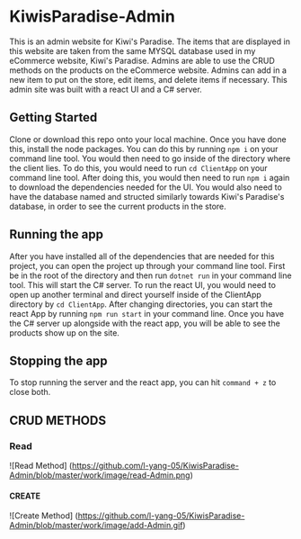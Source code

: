 # KiwisParadise-Admin

This is an admin website for Kiwi's Paradise. The items that are displayed in this website are taken from the same MYSQL database used in my eCommerce website, Kiwi's Paradise. Admins are able to use the CRUD methods on the products on the eCommerce website. Admins can add in a new item to put on the store, edit items, and delete items if necessary. This admin site was built with a react UI and a C# server. 

## Getting Started

Clone or download this repo onto your local machine. Once you have done this, install the node packages. You can do this by running ```npm i``` on your command line tool. You would then need to go inside of the directory where the client lies. To do this, you would need to run ```cd ClientApp``` on your command line tool. After doing this, you would then need to run ```npm i``` again to download the dependencies needed for the UI. You would also need to have the database named and structed similarly towards Kiwi's Paradise's database, in order to see the current products in the store.


## Running the app

After you have installed all of the dependencies that are needed for this project, you can open the project up through your command line tool. First be in the root of the directory and then run ```dotnet run``` in your command line tool. This will start the C# server. To run the react UI, you would need to open up another terminal and direct yourself inside of the ClientApp directory by ```cd ClientApp```. After changing directories, you can start the react App by running ```npm run start``` in your command line. Once you have the C# server up alongside with the react app, you will be able to see the products show up on the site.


## Stopping the app

To stop running the server and the react app, you can hit ```command + z``` to close both.


## CRUD METHODS

### Read
![Read Method]
(https://github.com/l-yang-05/KiwisParadise-Admin/blob/master/work/image/read-Admin.png)


#### CREATE
![Create Method]
(https://github.com/l-yang-05/KiwisParadise-Admin/blob/master/work/image/add-Admin.gif)
